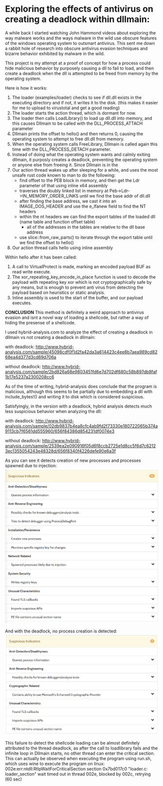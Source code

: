 # Exploring the effects of antivirus on creating a deadlock within dllmain:

A while back I started watching John Hammond videos about exploring the way malware works and the ways malware in the 
wild use obscure features of the windows operating system to outsmart antivirus. 
This sent me down a rabbit hole of research into obscure antivirus evasion techniques and bizarre behavior exhibited by 
malware in the wild.


This project is my attempt at a proof of concept for how a process could hide malicious behavior by purposely causing a 
dll to fail to load, and then create a deadlock when the dll is attempted to be freed from memory by the operating system.


Here is how it works:

1. The loader (examples/loader) checks to see if dll.dll exists in the executing directory and if not, it writes it to the disk. (this makes it easier for me to upload to virustotal and get a good reading)
2. The loader starts the action thread, which is dormant for now.
3. The loader then calls LoadLibrary() to load up dll.dll into memory, and this causes Dllmain to be called with the DLL_PROCESS_ATTACH parameter
4. Dllmain prints the offset to hello() and then returns 0, causing the operating system to attempt to free dll.dll from memory.
5. When the operating system calls FreeLibrary, Dllmain is called again this time with the DLL_PROCESS_DETACH parameter.
6. Instead of doing what the operating system wants and calmly exiting dllmain, it purposly creates a deadlock, preventing the operating system or anyone else from freeing it. Since Dllmain is in the 
7. Our action thread wakes up after sleeping for a while, and uses the most unsafe rust code known to man to do the following:
   * find offset to the PEB block in memory, and then get the Ldr parameter of that using inline x64 assembly
   * traverses the doubly linked list in memory at Peb->Ldr->IN_MEMORY_ORDER_LINKS until we find the base addr of dll.dll
   * after finding the base address, we cast it into an IMAGE_DOS_HEADER and use the e_lfanew field to find the NT headers
   * within the nt headers we can find the export tables of the loaded dll (name table and function offset table)
     * all of the addresses in the tables are relative to the dll base address 
   * use slice::from_raw_parts() to iterate through the export table until we find the offset to hello()
8. Our action thread calls hello using inline assembly


Within hello after it has been called:

1. A call to VirtualProtect is made, marking an encoded payload BUF as read write execute.
2. The xor_repeating_key_encode_in_place function is used to decode the payload with repeating key xor which is not cryptographically safe by any means, but is enough to prevent anti virus from detecting the payload based on heuristics or static analysis.
3. Inline assembly is used to the start of the buffer, and our payload executes.




**CONCLUSION**
This method is definitely a weird approach to antivirus evasion and isnt a novel way of loading a shellcode, but rather 
a way of hiding the presense of a shellcode. 

I used hybrid-analysis.com to analyze the effect of creating a deadlock in dllmain vs not creating a deadlock in dllmain:

with deadlock: http://www.hybrid-analysis.com/sample/45098cdf0f1d2fa42da3a614423c4ee8b7aea989cd8268ea4d377d3cd69d706a

without deadlock: http://www.hybrid-analysis.com/sample/2bd826a68e9803451fd6e7d702df680c58b897db8faf1b17e5237a2300208cc6


As of the time of writing, hybrid-analysis does conclude that the program is malicious, although this seems to be partially
due to embedding a dll with include_bytes!() and writing it to disk which is considered suspicious.

Satisfyingly, in the version with a deadlock, hybrid analysis detects much less suspicious behavior when analyzing the dll:

with deadlock: http://www.hybrid-analysis.com/sample/02db9837b4ea8cfc4ab9fd2f73330e180722065b374a9113cb7f6561dd555960/656f84386d854231df0074e3

without deadlock: http://www.hybrid-analysis.com/sample/2539ea2e090916f05d6f8ccb2725e1d8cc5f6d7c62123ec1355054243e48328d/656f8340f4226defe90e6a3f

As you can see it detects creation of new processes and processes spawned due to injection:\
![](no_deadlock_dll.png "without deadlock")


And with the deadlock, no process creation is detected:\
![](dll_with_deadlock.png)

This failure to detect the shellcode loading can be almost definitely attributed to the thread deadlock, as after the call
to loadlibrary fails and the infinite loop in Dllmain starts, no other thread can enter the critical section. This can 
actually be observed when executing the program using run.sh, which uses wine to execute the program on linux:
002e:err:ntdll:RtlpWaitForCriticalSection section 0x7bd017c0 "loader.c: loader_section" wait timed out in thread 002e, blocked by 002c, retrying (60 sec)
